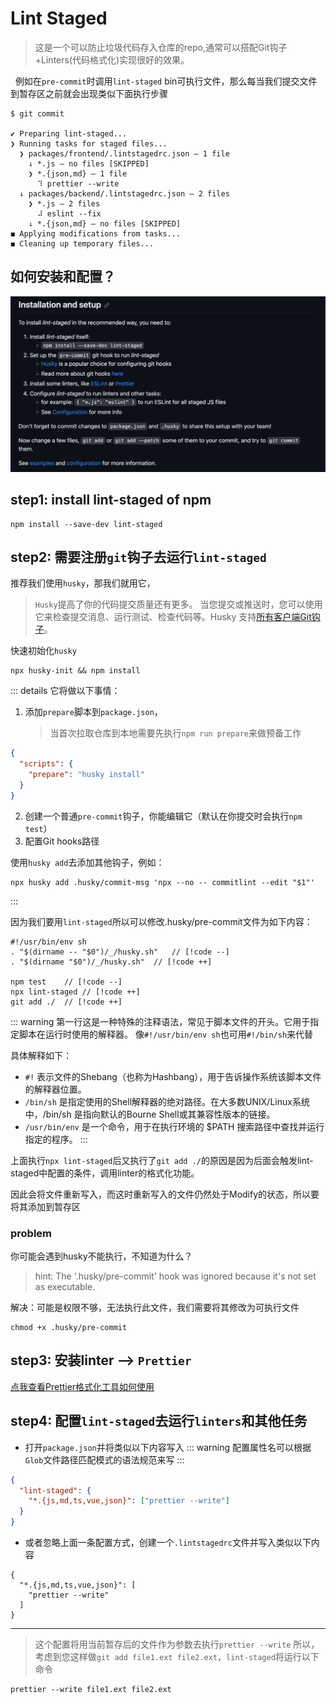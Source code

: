 # Lint Staged

> 这是一个可以防止垃圾代码存入仓库的repo,通常可以搭配Git钩子+Linters(代码格式化)实现很好的效果。

&nbsp;&nbsp;例如在`pre-commit`时调用`lint-staged` bin可执行文件，那么每当我们提交文件到暂存区之前就会出现类似下面执行步骤

```
$ git commit

✔ Preparing lint-staged...
❯ Running tasks for staged files...
  ❯ packages/frontend/.lintstagedrc.json — 1 file
    ↓ *.js — no files [SKIPPED]
    ❯ *.{json,md} — 1 file
      ⠹ prettier --write
  ↓ packages/backend/.lintstagedrc.json — 2 files
    ❯ *.js — 2 files
      ⠼ eslint --fix
    ↓ *.{json,md} — no files [SKIPPED]
◼ Applying modifications from tasks...
◼ Cleaning up temporary files...
```

## 如何安装和配置？

![Alt text](image.png)

## step1: install lint-staged of npm

```shell
npm install --save-dev lint-staged
```

## step2: 需要注册`git`钩子去运行`lint-staged`

推荐我们使用`husky`，那我们就用它，

> `Husky`提高了你的代码提交质量还有更多。
> 当您提交或推送时，您可以使用它来检查提交消息、运行测试、检查代码等。Husky 支持[所有客户端Git钩子](https://git-scm.com/docs/githooks)。

快速初始化`husky`

```shell
npx husky-init && npm install
```

::: details 它将做以下事情：

1. 添加`prepare`脚本到`package.json`，
   > 当首次拉取仓库到本地需要先执行`npm run prepare`来做预备工作

```json
{
  "scripts": {
    "prepare": "husky install"
  }
}
```

2. 创建一个普通`pre-commit`钩子，你能编辑它（默认在你提交时会执行`npm test`）
3. 配置Git hooks路径

使用`husky add`去添加其他钩子，例如：

```shell
npx husky add .husky/commit-msg 'npx --no -- commitlint --edit "$1"'
```

:::

因为我们要用`lint-staged`所以可以修改.husky/pre-commit文件为如下内容：

```shell
#!/usr/bin/env sh
. "$(dirname -- "$0")/_/husky.sh"   // [!code --]
. "$(dirname "$0")/_/husky.sh"  // [!code ++]

npm test    // [!code --]
npx lint-staged // [!code ++]
git add ./  // [!code ++]
```

::: warning
第一行这是一种特殊的注释语法，常见于脚本文件的开头。它用于指定脚本在运行时使用的解释器。
像`#!/usr/bin/env sh`也可用`#!/bin/sh`来代替

具体解释如下：

- `#!` 表示文件的Shebang（也称为Hashbang），用于告诉操作系统该脚本文件的解释器位置。
- `/bin/sh` 是指定使用的Shell解释器的绝对路径。在大多数UNIX/Linux系统中，/bin/sh 是指向默认的Bourne Shell或其兼容性版本的链接。
- `/usr/bin/env` 是一个命令，用于在执行环境的 $PATH 搜索路径中查找并运行指定的程序。
  :::

上面执行`npx lint-staged`后又执行了`git add ./`的原因是因为后面会触发lint-staged中配置的条件，调用linter的格式化功能。

因此会将文件重新写入，而这时重新写入的文件仍然处于Modify的状态，所以要将其添加到暂存区

### problem

你可能会遇到husky不能执行，不知道为什么？

> hint: The '.husky/pre-commit' hook was ignored because it's not set as executable.

解决：可能是权限不够，无法执行此文件，我们需要将其修改为可执行文件

```shell
chmod +x .husky/pre-commit
```

## step3: 安装linter --> `Prettier`

<p><a href="../prettier/summary" target="_blank">点我查看Prettier格式化工具如何使用</a></p>

## step4: 配置`lint-staged`去运行`linters`和其他任务

- 打开`package.json`并将类似以下内容写入
  ::: warning
  配置属性名可以根据`Glob`文件路径匹配模式的语法规范来写
  :::

```json
{
  "lint-staged": {
    "*.{js,md,ts,vue,json}": ["prettier --write"]
  }
}
```

- 或者忽略上面一条配置方式，创建一个`.lintstagedrc`文件并写入类似以下内容

```
{
  "*.{js,md,ts,vue,json}": [
    "prettier --write"
  ]
}
```

---

> 这个配置将用当前暂存后的文件作为参数去执行`prettier --write`
> 所以，考虑到您这样做`git add file1.ext file2.ext`，`lint-staged`将运行以下命令

```shell
prettier --write file1.ext file2.ext
```
